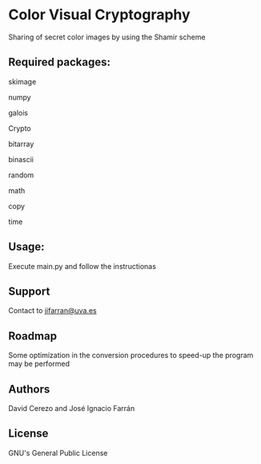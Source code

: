 # Color Visual Cryptography 

Sharing of secret color images by using the Shamir scheme 

## Required packages: 
skimage

numpy

galois

Crypto

bitarray

binascii

random

math

copy

time

## Usage: 
Execute main.py and follow the instructionas 

## Support
Contact to jifarran@uva.es 

## Roadmap
Some optimization in the conversion procedures to speed-up the program may be performed 

## Authors 
David Cerezo and José Ignacio Farrán 

## License
GNU's General Public License 
